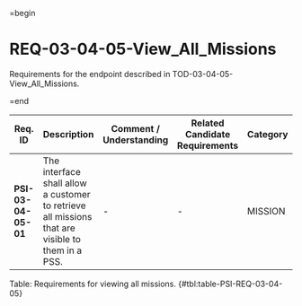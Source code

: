 =begin

# REQ-03-04-05-View_All_Missions

Requirements for the endpoint described in TOD-03-04-05-View_All_Missions.

=end

| Req. ID                        | Description                         | Comment / Understanding                  | Related Candidate Requirements | Category                       |
| ------------------------------ | ----------------------------------- | ---------------------------------------- | ------------------------------ | ------------------------------ |
| __PSI-03-04-05-01__ | The interface shall allow a customer to retrieve all missions that are visible to them in a PSS. | -                       | -                   | MISSION  |

Table: Requirements for viewing all missions. {#tbl:table-PSI-REQ-03-04-05}
